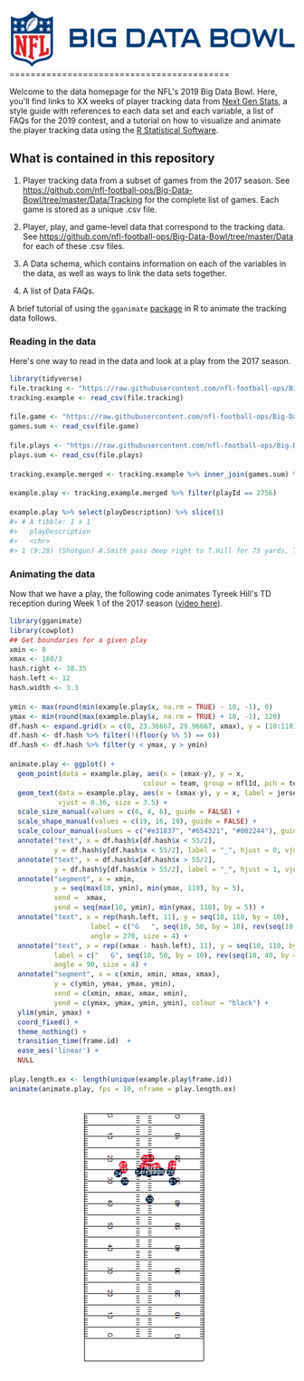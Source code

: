
<!-- README.md is generated from README.Rmd. Please edit that file -->
<img src="Extras/bdb.png" align="right" />
==========================================

Welcome to the data homepage for the NFL's 2019 Big Data Bowl. Here, you'll find links to XX weeks of player tracking data from [Next Gen Stats](https://nextgenstats.nfl.com/), a style guide with references to each data set and each variable, a list of FAQs for the 2019 contest, and a tutorial on how to visualize and animate the player tracking data using the [R Statistical Software](https://cran.r-project.org/).

What is contained in this repository
------------------------------------

1.  Player tracking data from a subset of games from the 2017 season. See <https://github.com/nfl-football-ops/Big-Data-Bowl/tree/master/Data/Tracking> for the complete list of games. Each game is stored as a unique .csv file.

2.  Player, play, and game-level data that correspond to the tracking data. See <https://github.com/nfl-football-ops/Big-Data-Bowl/tree/master/Data> for each of these .csv files.

3.  A Data schema, which contains information on each of the variables in the data, as well as ways to link the data sets together.

4.  A list of Data FAQs.

A brief tutorial of using the `gganimate` [package](https://github.com/thomasp85/gganimate) in R to animate the tracking data follows.

### Reading in the data

Here's one way to read in the data and look at a play from the 2017 season.

``` r
library(tidyverse)
file.tracking <- "https://raw.githubusercontent.com/nfl-football-ops/Big-Data-Bowl/master/Data/Tracking/tracking_gameId_2017090700.csv?token=ArYlPx05ztvrEtIKTgB9umBui6HviSJMks5cDo3WwA%3D%3D"
tracking.example <- read_csv(file.tracking)

file.game <- "https://raw.githubusercontent.com/nfl-football-ops/Big-Data-Bowl/master/Data/games.csv?token=ArYlP3sUZTHRrsP5-qNkvDdobliwSSJAks5cDo5xwA%3D%3D"
games.sum <- read_csv(file.game) 

file.plays <- "https://raw.githubusercontent.com/nfl-football-ops/Big-Data-Bowl/master/Data/plays.csv?token=ArYlP58hzzHH8tABhMrbz-Lc1gB8zkx3ks5cDo9RwA%3D%3D"
plays.sum <- read_csv(file.plays) 

tracking.example.merged <- tracking.example %>% inner_join(games.sum) %>% inner_join(plays.sum) 

example.play <- tracking.example.merged %>% filter(playId == 2756)

example.play %>% select(playDescription) %>% slice(1)
#> # A tibble: 1 x 1
#>   playDescription                                                          
#>   <chr>                                                                    
#> 1 (9:28) (Shotgun) A.Smith pass deep right to T.Hill for 75 yards, TOUCHDO~
```

### Animating the data

Now that we have a play, the following code animates Tyreek Hill's TD reception during Week 1 of the 2017 season ([video here](https://www.youtube.com/watch?v=QJaC5jHOwDY)).

``` r
library(gganimate)
library(cowplot)
## Get boundaries for a given play
xmin <- 0
xmax <- 160/3
hash.right <- 38.35
hash.left <- 12
hash.width <- 3.3

ymin <- max(round(min(example.play$x, na.rm = TRUE) - 10, -1), 0)
ymax <- min(round(max(example.play$x, na.rm = TRUE) + 10, -1), 120)
df.hash <- expand.grid(x = c(0, 23.36667, 29.96667, xmax), y = (10:110))
df.hash <- df.hash %>% filter(!(floor(y %% 5) == 0))
df.hash <- df.hash %>% filter(y < ymax, y > ymin)

animate.play <- ggplot() +
  geom_point(data = example.play, aes(x = (xmax-y), y = x, 
                                 colour = team, group = nflId, pch = team, size = team)) + 
  geom_text(data = example.play, aes(x = (xmax-y), y = x, label = jerseyNumber), colour = "white", 
            vjust = 0.36, size = 3.5) + 
  scale_size_manual(values = c(6, 4, 6), guide = FALSE) + 
  scale_shape_manual(values = c(19, 16, 19), guide = FALSE) +
  scale_colour_manual(values = c("#e31837", "#654321", "#002244"), guide = FALSE) + 
  annotate("text", x = df.hash$x[df.hash$x < 55/2], 
           y = df.hash$y[df.hash$x < 55/2], label = "_", hjust = 0, vjust = -0.2) + 
  annotate("text", x = df.hash$x[df.hash$x > 55/2], 
           y = df.hash$y[df.hash$x > 55/2], label = "_", hjust = 1, vjust = -0.2) + 
  annotate("segment", x = xmin, 
           y = seq(max(10, ymin), min(ymax, 110), by = 5), 
           xend =  xmax, 
           yend = seq(max(10, ymin), min(ymax, 110), by = 5)) + 
  annotate("text", x = rep(hash.left, 11), y = seq(10, 110, by = 10), 
                    label = c("G   ", seq(10, 50, by = 10), rev(seq(10, 40, by = 10)), "   G"), 
                    angle = 270, size = 4) + 
  annotate("text", x = rep((xmax - hash.left), 11), y = seq(10, 110, by = 10), 
           label = c("   G", seq(10, 50, by = 10), rev(seq(10, 40, by = 10)), "G   "), 
           angle = 90, size = 4) + 
  annotate("segment", x = c(xmin, xmin, xmax, xmax), 
           y = c(ymin, ymax, ymax, ymin), 
           xend = c(xmin, xmax, xmax, xmin), 
           yend = c(ymax, ymax, ymin, ymin), colour = "black") + 
  ylim(ymin, ymax) + 
  coord_fixed() +  
  theme_nothing() + 
  transition_time(frame.id)  +
  ease_aes('linear') + 
  NULL

play.length.ex <- length(unique(example.play$frame.id))
animate(animate.play, fps = 10, nframe = play.length.ex)
```

![](man/figures/README-unnamed-chunk-3-1.gif)
